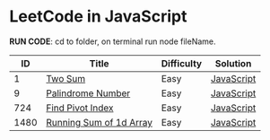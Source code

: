 # LeetCode in JavaScript

**RUN CODE**: cd to folder, on terminal run node fileName.

| ID   | Title                                                                                                                       | Difficulty | Solution                                               |
| ---- | --------------------------------------------------------------------------------------------------------------------------- | ---------- | ------------------------------------------------------ |
| 1    | [Two Sum](https://leetcode.com/problems/two-sum/)                                                                           | Easy       | [JavaScript](./JavaScript/Easy/01-twoSum.js)           |
| 9    | [Palindrome Number](https://leetcode.com/problems/palindrome-number/description/)                                           | Easy       | [JavaScript](./JavaScript/Easy/09-palindromeNumber.js) |
| 724  | [Find Pivot Index](https://leetcode.com/problems/running-sum-of-1d-array/description/?envType=study-plan&id=level-1)        | Easy       | [JavaScript](./JavaScript/Easy/724-pivotIndex.js)      |
| 1480 | [Running Sum of 1d Array](https://leetcode.com/problems/running-sum-of-1d-array/description/?envType=study-plan&id=level-1) | Easy       | [JavaScript](./JavaScript/Easy/1480-runningSum.js)     |
